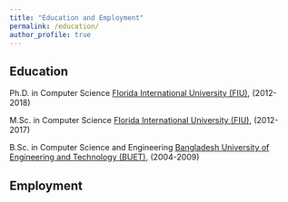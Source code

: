 ```yaml
---
title: "Education and Employment"
permalink: /education/
author_profile: true
---
```


## Education

Ph.D. in Computer Science
[Florida International University (FIU)](https://www.fiu.edu), (2012-2018)

M.Sc. in Computer Science
[Florida International University (FIU)](https://www.fiu.edu), (2012-2017)

B.Sc. in Computer Science and Engineering
[Bangladesh University of Engineering and Technology (BUET)](http://buet.ac.bd), (2004-2009)

## Employment